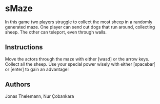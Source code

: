# sMaze
In this game two players struggle to collect the most sheep in a randomly generated maze.
One player can send out dogs that run around, collecting sheep.
The other can teleport, even through walls.

## Instructions
Move the actors through the maze with either \[wasd\] or the arrow keys.
Collect all the sheep.
Use your special power wisely with either \[spacebar\] or \[enter\] to gain an advantage!

## Authors
Jonas Thelemann, Nur Çobankara
